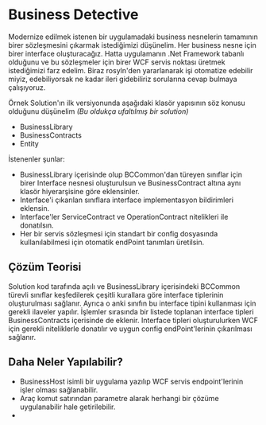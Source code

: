 # Business Detective

Modernize edilmek istenen bir uygulamadaki business nesnelerin tamamının birer sözleşmesini çıkarmak istediğimizi düşünelim. Her business nesne için birer interface oluşturacağız. Hatta uygulamanın .Net Framework tabanlı olduğunu ve bu sözleşmeler için birer WCF servis noktası üretmek istediğimizi farz edelim. Biraz rosyln'den yararlanarak işi otomatize edebilir miyiz, edebiliyorsak ne kadar ileri gidebiliriz sorularına cevap bulmaya çalışıyoruz.

Örnek Solution'ın ilk versiyonunda aşağıdaki klasör yapısının söz konusu olduğunu düşünelim _(Bu oldukça ufaltılmış bir solution)_

+ BusinessLibrary
+ BusinessContracts
+ Entity

İstenenler şunlar:

+ BusinessLibrary içerisinde olup BCCommon'dan türeyen sınıflar için birer Interface nesnesi oluşturulsun ve BusinessContract altına aynı klasör hiyerarşisine göre eklensinler.
+ Interface'i çıkarılan sınıflara interface implementasyon bildirimleri eklensin.
+ Interface'ler ServiceContract ve OperationContract nitelikleri ile donatılsın.
+ Her bir servis sözleşmesi için standart bir config dosyasında kullanılabilmesi için otomatik endPoint tanımları üretilsin.

## Çözüm Teorisi

Solution kod tarafında açılı ve BusinessLibrary içerisindeki BCCommon türevli sınıflar keşfedilerek çeşitli kurallara göre interface tiplerinin oluşturulması sağlanır. Ayrıca o anki sınıfın bu interface tipini kullanması için gerekli ilaveler yapılır. İşlemler sırasında bir listede toplanan interface tipleri BusinessContracts içerisinde de eklenir. Interface tipleri oluşturulurken WCF için gerekli niteliklerle donatılır ve uygun config endPoint'lerinin çıkarılması sağlanır.

## Daha Neler Yapılabilir?

+ BusinessHost isimli bir uygulama yazılıp WCF servis endpoint'lerinin işler olması sağlanabilir.
+ Araç komut satırından parametre alarak herhangi bir çözüme uygulanabilir hale getirilebilir.
+ 
